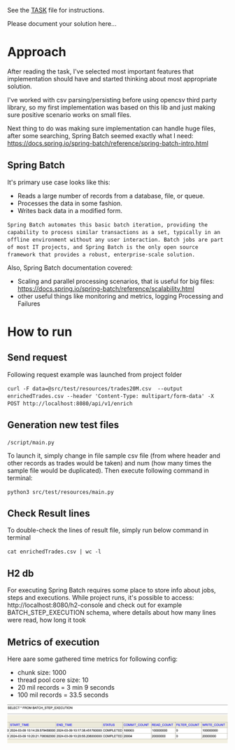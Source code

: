 See the [TASK](./TASK.md) file for instructions.

Please document your solution here...

# Approach
After reading the task, I've selected most important features that implementation should have and started 
thinking about most appropriate solution.

I've worked with csv parsing/persisting before using opencsv third party library, so my first implementation
was based on this lib and just making sure positive scenario works on small files.

Next thing to do was making sure implementation can handle huge files, after some searching,
Spring Batch seemed exactly what I need: https://docs.spring.io/spring-batch/reference/spring-batch-intro.html

## Spring Batch

It's primary use case looks like this:
- Reads a large number of records from a database, file, or queue.
- Processes the data in some fashion.
- Writes back data in a modified form.

`Spring Batch automates this basic batch iteration, providing the capability to process similar transactions as a set, typically in an offline environment without any user interaction. Batch jobs are part of most IT projects, and Spring Batch is the only open source framework that provides a robust, enterprise-scale solution.`

Also, Spring Batch documentation covered:
- Scaling and parallel processing scenarios, that is useful for big files: https://docs.spring.io/spring-batch/reference/scalability.html
- other useful things like monitoring and metrics, logging Processing and Failures

# How to run

## Send request

Following request example was launched from project folder

``curl -F data=@src/test/resources/trades20M.csv  --output enrichedTrades.csv --header 'Content-Type: multipart/form-data' -X POST http://localhost:8080/api/v1/enrich``

## Generation new test files

`/script/main.py`

To launch it, simply change in file sample csv file (from where header and other records as trades would be taken)
 and num (how many times the sample file would be duplicated). Then execute following command in terminal:

``python3 src/test/resources/main.py``

## Check Result lines

To double-check the lines of result file, simply run below command in terminal

``cat enrichedTrades.csv | wc -l``

## H2 db

For executing Spring Batch requires some place to store info about jobs, steps and executions.
While project runs, it's possible to access: http://localhost:8080/h2-console
and check out for example BATCH_STEP_EXECUTION schema, where details about how many lines were read, how long it took

## Metrics of execution

Here aare some gathered time metrics for following config:

- chunk size: 1000 
- thread pool core size: 10
- 20 mil records = 3 min 9 seconds
- 100 mil records = 33.5 seconds

![](./images/h2metrics.png)
